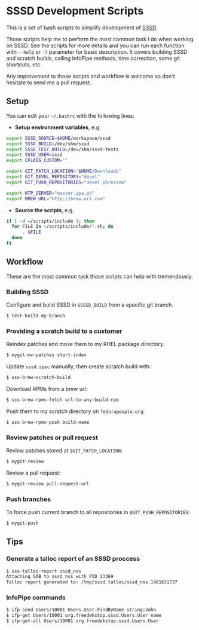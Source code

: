 # SSSD Development Scripts
 
This is a set of bash scripts to simplify development of [SSSD](https://fedorahosted.org/sssd).

Those scripts help me to perform the most common task I do when working on SSSD. See the scripts for more details and you can run each function with `--help` or `-?` parameter for basic description. It covers building SSSD and scratch builds, calling InfoPipe methods, time correction, some git shortcuts, etc.

Any improvement to those scripts and workflow is welcome so don't hesitate to send me a pull request.
 
## Setup
 
You can edit your `~/.bashrc` with the following lines:
 
* **Setup environment variables**, e.g.
```bash
export SSSD_SOURCE=$HOME/workspace/sssd
export SSSD_BUILD=/dev/shm/sssd
export SSSD_TEST_BUILD=/dev/shm/sssd-tests
export SSSD_USER=sssd
export CFLAGS_CUSTOM=""

export GIT_PATCH_LOCATION="$HOME/Downloads"
export GIT_DEVEL_REPOSITORY="devel"
export GIT_PUSH_REPOSITORIES="devel pbrezina"

export NTP_SERVER="master.ipa.pb"
export BREW_URL="http://brew-url.com"
```
* **Source the scripts**, e.g.
```bash
if [ -d ~/scripts/include ]; then
  for FILE in ~/scripts/include/*.sh; do
      . $FILE
  done
fi
```

## Workflow ##

These are the most common task those scripts can help with tremendously.

### Building SSSD ###
 
Configure and build SSSD in `$SSSD_BUILD` from a specific git branch.
 
```bash
$ test-build my-branch
```
 
### Providing a scratch build to a customer ###
 
Reindex patches and move them to my RHEL package directory.

```bash
$ mygit-mv-patches start-index
```

Update `sssd.spec` manually, then create scratch build with:

```bash
$ sss-brew-scratch-build
```

Download RPMs from a brew url:

```bash
$ sss-brew-rpms-fetch url-to-any-build-rpm
```

Push them to my scratch directory on `fedorapeople.org`:

```bash
$ sss-brew-rpms-push build-name
```

### Review patches or pull request ###

Review patches stored at `$GIT_PATCH_LOCATION`:

```bash
$ mygit-review
```

Review a pull request:

```bash
$ mygit-review pull-request-url
```

### Push branches ###

To force push current branch to all repositories in `$GIT_PUSH_REPOSITORIES`:

```bash
$ mygit-push
```

## Tips ##

### Generate a talloc report of an SSSD proccess ###

```bash
$ sss-talloc-report sssd_nss
Attaching GDB to sssd_nss with PID 23369
Talloc report generated to: /tmp/sssd.talloc/sssd_nss.1481631737
```

### InfoPipe commands ###

```bash
$ ifp-send Users/10001 Users.User.FindByName string:John
$ ifp-get Users/10001 org.freedekstop.sssd.Users.User name
$ ifp-get-all Users/10001 org.freedekstop.sssd.Users.User
```